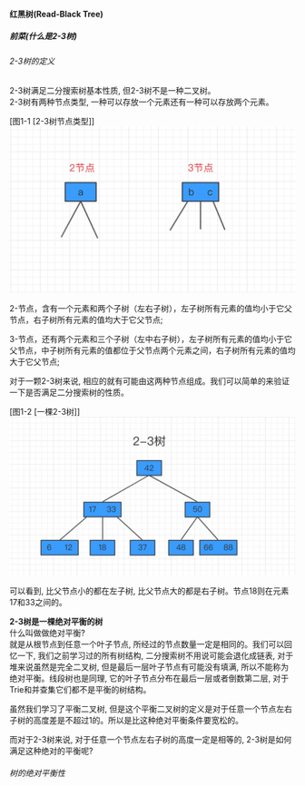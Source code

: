 #### 红黑树(Read-Black Tree)


##### 前菜(什么是2-3树)

###### 2-3树的定义
2-3树满足二分搜索树基本性质, 但2-3树不是一种二叉树。  
2-3树有两种节点类型, 一种可以存放一个元素还有一种可以存放两个元素。

[图1-1 [2-3树节点类型]]
![1-1](https://github.com/basebase/img_server/blob/master/common/2-3_01.png?raw=true)

2-节点，含有一个元素和两个子树（左右子树），左子树所有元素的值均小于它父节点，右子树所有元素的值均大于它父节点;

3-节点，还有两个元素和三个子树（左中右子树），左子树所有元素的值均小于它父节点，中子树所有元素的值都位于父节点两个元素之间，右子树所有元素的值均大于它父节点;


对于一颗2-3树来说, 相应的就有可能由这两种节点组成。我们可以简单的来验证一下是否满足二分搜索树的性质。

[图1-2 [一棵2-3树]]
![1-2](https://github.com/basebase/img_server/blob/master/common/2-3_02.png?raw=true)


可以看到, 比父节点小的都在左子树, 比父节点大的都是右子树。节点18则在元素17和33之间的。

**2-3树是一棵绝对平衡的树**  
什么叫做做绝对平衡?  
就是从根节点到任意一个叶子节点, 所经过的节点数量一定是相同的。我们可以回忆一下, 我们之前学习过的所有树结构, 二分搜索树不用说可能会退化成链表, 对于堆来说虽然是完全二叉树, 但是最后一层叶子节点有可能没有填满, 所以不能称为绝对平衡。线段树也是同理, 它的叶子节点分布在最后一层或者倒数第二层, 对于Trie和并查集它们都不是平衡的树结构。

虽然我们学习了平衡二叉树, 但是这个平衡二叉树的定义是对于任意一个节点左右子树的高度差是不超过1的。所以是比这种绝对平衡条件要宽松的。

而对于2-3树来说, 对于任意一个节点左右子树的高度一定是相等的, 2-3树是如何满足这种绝对的平衡呢?


###### 树的绝对平衡性
